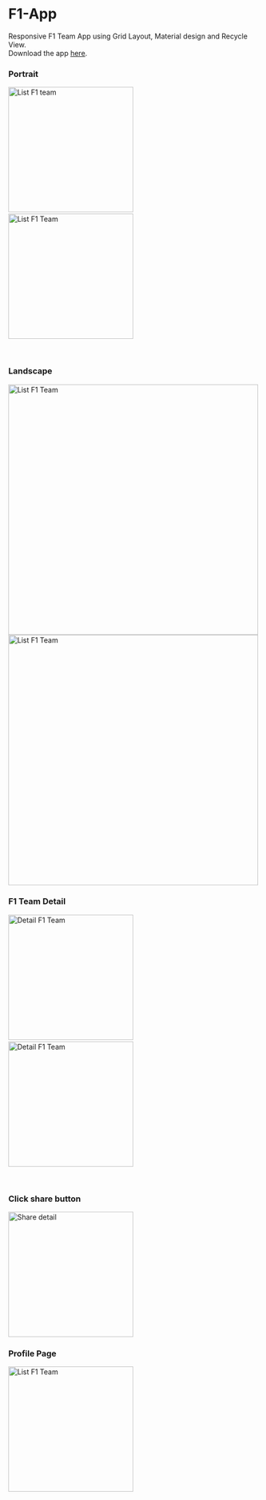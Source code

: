 # F1-App
Responsive F1 Team App using Grid Layout, Material design and Recycle View.
<br>
Download the app [here](https://drive.google.com/drive/folders/1qn2OmG2lzEe2j7ZmG090jybpRR2uBN_v?usp=share_link).

### Portrait
<img src="https://user-images.githubusercontent.com/70699971/223970217-a4e915a7-1690-4446-bbfb-3520275b7e41.png" alt="List F1 team" width="250"/>&nbsp;&nbsp;&nbsp;&nbsp;<img src="https://user-images.githubusercontent.com/70699971/223970900-44691dcc-e679-4939-b8f2-b2c1feb7672c.png" alt="List F1 Team" width="250"/>

<br>

### Landscape
<img src="https://user-images.githubusercontent.com/70699971/223971835-2f8ab5f4-3b1d-4ca0-bbc3-f6c0fcc7634f.png" alt="List F1 Team" width="500"/>
<img src="https://user-images.githubusercontent.com/70699971/223971869-058b1508-d123-4ef8-a999-752b67d8e2ae.png" alt="List F1 Team" width="500"/>

<br>

### F1 Team Detail
<img src="https://user-images.githubusercontent.com/70699971/223974015-f19f8ab0-e01a-455d-bf61-4edaa953633d.png" alt="Detail F1 Team" width="250"/>&nbsp;&nbsp;&nbsp;&nbsp;<img src="https://user-images.githubusercontent.com/70699971/223974652-305c274f-8510-4aa9-9a4f-526410a95988.png" alt="Detail F1 Team" width="250"/>

<br>

### Click share button
<img src="https://user-images.githubusercontent.com/70699971/223974879-7594f501-97a3-406f-ada9-88c8a2428744.png" alt="Share detail" width="250"/>

<br>

### Profile Page
<img src="https://user-images.githubusercontent.com/70699971/223975658-64e73afb-9b48-4ebd-b9c2-140018fb073d.png" alt="List F1 Team" width="250"/>

